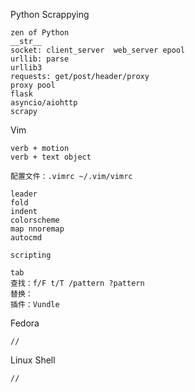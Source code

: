 Python Scrappying

    zen of Python
    __str__ 
    socket: client_server  web_server epool
    urllib: parse
    urllib3
    requests: get/post/header/proxy
    proxy pool
    flask
    asyncio/aiohttp
    scrapy

Vim

    verb + motion
    verb + text object

    配置文件：.vimrc ~/.vim/vimrc

    leader
    fold
    indent
    colorscheme
    map nnoremap
    autocmd

    scripting

    tab
    查找：f/F t/T /pattern ?pattern
    替换：
    插件：Vundle

Fedora

    //

Linux Shell

    //